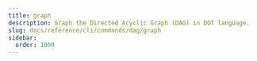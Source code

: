 ```yaml
---
title: graph
description: Graph the Directed Acyclic Graph (DAG) in DOT language.
slug: docs/reference/cli/commands/dag/graph
sidebar:
  order: 1000
---
```


<!-- This page is intentionally empty. Commands are defined in `src/pages/docs/reference/cli/commands/[...slug.astro] -->
<!-- This file is a placeholder to ensure that other pages see commands in their sidebars, and so that the data is accessible in the docs collection. -->
